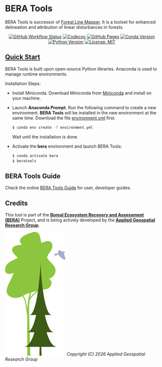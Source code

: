 # BERA Tools

BERA Tools is successor of [Forest Line Mapper](https://github.com/appliedgrg/flm). It is a toolset for enhanced delineation and attribution of linear disturbances in forests.

<div align="center">

[![GitHub Workflow Status](https://img.shields.io/github/actions/workflow/status/appliedgrg/beratools/python-tests.yml?branch=main)](https://github.com/appliedgrg/beratools/actions/workflows/python-tests.yml)
[![Codecov](https://img.shields.io/codecov/c/github/appliedgrg/beratools/main)](https://codecov.io/gh/appliedgrg/beratools)
[![GitHub Pages](https://img.shields.io/github/deployments/appliedgrg/beratools/github-pages?label=docs)](https://appliedgrg.github.io/beratools/)
[![Conda Version](https://img.shields.io/conda/v/AppliedGRG/beratools)](https://anaconda.org/AppliedGRG/beratools)
[![Python Version](https://img.shields.io/badge/python-3.10%2B-blue)](https://www.python.org/downloads/release/python-3100/)
[![License: MIT](https://img.shields.io/github/license/appliedgrg/beratools)](https://github.com/appliedgrg/beratools/blob/main/LICENSE)

</div>

## [Quick Start](https://appliedgrg.github.io/beratools)

BERA Tools is built upon open-source Python libraries. Anaconda is used to manage runtime environments.

Installation Steps:

- Install Miniconda. Download Miniconda from [Miniconda](https://docs.anaconda.com/miniconda/) and install on your machine.
- Launch **Anaconda Prompt**. Run the following command to create a new environment. **BERA Tools** will be installed in the new environment at the same time. Download the file [environment.yml](https://raw.githubusercontent.com/appliedgrg/beratools/main/environment.yml
) first.

   ```bash
   $ conda env create -f environment.yml
   ```

   Wait until the installation is done.
- Activate the **bera** environment and launch BERA Tools:

  ```bash
  $ conda activate bera
  $ beratools
  ```


## BERA Tools Guide

Check the online [BERA Tools Guide](https://appliedgrg.github.io/beratools/) for user, developer guides.

## Credits

This tool is part of the [**Boreal Ecosystem Recovery and Assessment (BERA)**](http://www.beraproject.org/) Project, and is being actively developed by the [**Applied Geospatial Research Group**](https://www.appliedgrg.ca/).

![Logos](docs/files/icons/bera_logo.png)
*Copyright (C) 2026  Applied Geospatial Research Group*
